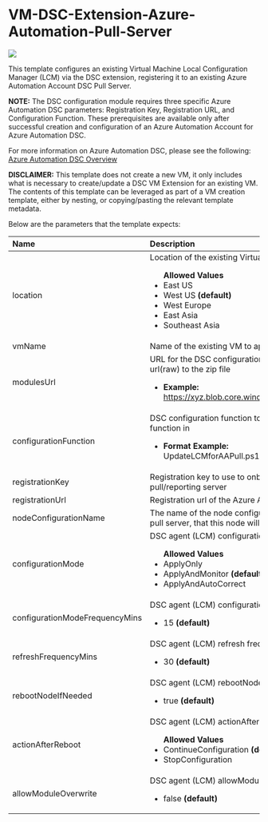 # VM-DSC-Extension-Azure-Automation-Pull-Server

<a href="https://portal.azure.com/#create/Microsoft.Template/uri/https%3A%2F%2Fraw.githubusercontent.com%2FAzure%2Fazure-quickstart-templates%2Fmaster%2Fdsc-extension-azure-automation-pullserver%2Fazuredeploy.json" target="_blank">
    <img src="http://azuredeploy.net/deploybutton.png"/>
</a>

This template configures an existing Virtual Machine Local Configuration Manager (LCM) via the DSC extension, registering it to an existing Azure Automation Account DSC Pull Server.

<b>NOTE:</b> The DSC configuration module requires three specific Azure Automation DSC parameters: Registration Key, Registration URL, and Configuration Function. These prerequisites are available only after successful creation and configuration of an Azure Automation Account for Azure Automation DSC.

For more information on Azure Automation DSC, please see the following: <a href="http://aka.ms/DSCLearnMore" target="_blank">Azure Automation DSC Overview</a>

<b>DISCLAIMER:</b> This template does not create a new VM, it only includes what is necessary to create/update a DSC VM Extension for an existing VM. The contents of this template can be leveraged as part of a VM creation template, either by nesting, or copying/pasting the relevant template metadata.

Below are the parameters that the template expects:

| Name   | Description    |
|:--- |:---|
| location  | Location of the existing Virtual Machine. <br> <ul>**Allowed Values**<li>East US</li><li>West US **(default)**</li><li>West Europe</li><li>East Asia</li><li>Southeast Asia</li></ul> |
| vmName | Name of the existing VM to apply the DSC configuration to |
| modulesUrl | URL for the DSC configuration package. NOTE: Can be a Github url(raw) to the zip file <br> <ul> <li><b>Example:</b> https://xyz.blob.core.windows.net/abc/UpdateLCMforAAPull.zip</li></ul>|
| configurationFunction | DSC configuration function to call. Should contain filename and function in <br> <ul> <li><b>Format Example:</b> UpdateLCMforAAPull.ps1\\ConfigureLCMforAAPull **(default)**</li></ul> |
| registrationKey | Registration key to use to onboard to the Azure Automation DSC pull/reporting server |
| registrationUrl | Registration url of the Azure Automation DSC pull/reporting server |
| nodeConfigurationName | The name of the node configuration, on the Azure Automation DSC pull server, that this node will be configured as |
| configurationMode | DSC agent (LCM) configuration mode setting. <br> <ul>**Allowed Values**<li>ApplyOnly</li><li>ApplyAndMonitor **(default)**</li><li>ApplyAndAutoCorrect</li></ul> |
| configurationModeFrequencyMins | DSC agent (LCM) configuration mode frequency setting, in minutes <br> <ul><li>15 **(default)**</li></ul> |
| refreshFrequencyMins | DSC agent (LCM) refresh frequency setting, in minutes <br> <ul><li>30 **(default)**</li></ul> |
| rebootNodeIfNeeded | DSC agent (LCM) rebootNodeIfNeeded setting <br> <ul><li>true **(default)**</li></ul> |
| actionAfterReboot | DSC agent (LCM) actionAfterReboot setting. <br> <ul>**Allowed Values**<li>ContinueConfiguration **(default)**</li><li>StopConfiguration</li></ul> |
| allowModuleOverwrite | DSC agent (LCM) allowModuleOverwrite setting <br> <ul><li>false **(default)**</li></ul> |